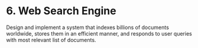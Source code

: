 # 6. Web Search Engine

Design and implement a system that indexes billions of documents worldwide, stores them in an efficient manner, and responds to user queries with most relevant list of documents.

